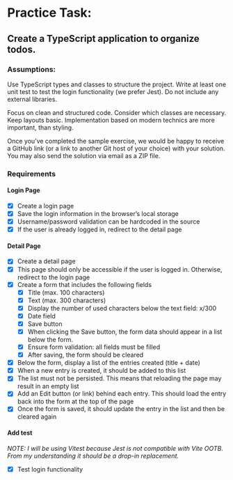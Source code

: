 # Practice Task:

## Create a TypeScript application to organize todos.

### Assumptions:

Use TypeScript types and classes to structure the project.
Write at least one unit test to test the login functionality (we prefer Jest).
Do not include any external libraries.

Focus on clean and structured code. Consider which classes are necessary. Keep layouts basic. Implementation based on modern technics are more important, than styling.

Once you’ve completed the sample exercise, we would be happy to receive a GitHub link (or a link to another Git host of your choice) with your solution. You may also send the solution via email as a ZIP file.

### Requirements

#### Login Page

- [x] Create a login page
- [x] Save the login information in the browser’s local storage
- [x] Username/password validation can be hardcoded in the source
- [x] If the user is already logged in, redirect to the detail page

#### Detail Page

- [x] Create a detail page
- [x] This page should only be accessible if the user is logged in. Otherwise, redirect to the login page
- [x] Create a form that includes the following fields
    - [x] Title (max. 100 characters)
    - [x] Text (max. 300 characters)
    - [x] Display the number of used characters below the text field: x/300
    - [x] Date field
    - [x] Save button
    - [x] When clicking the Save button, the form data should appear in a list below the form.
    - [x] Ensure form validation: all fields must be filled
    - [x] After saving, the form should be cleared
- [x] Below the form, display a list of the entries created (title + date)
- [x] When a new entry is created, it should be added to this list
- [x] The list must not be persisted. This means that reloading the page may result in an empty list
- [x] Add an Edit button (or link) behind each entry. This should load the entry back into the form at the top of the page
- [x] Once the form is saved, it should update the entry in the list and then be cleared again

#### Add test

_NOTE: I will be using Vitest because Jest is not compatible with Vite OOTB. From my understanding it should be a drop-in replacement._

- [x] Test login functionality
